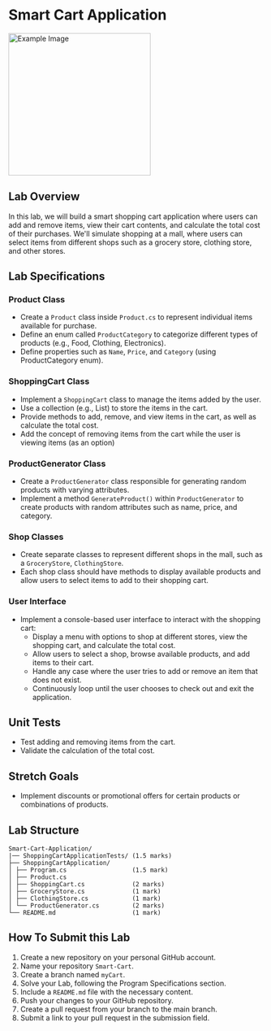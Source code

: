 # Smart Cart Application
<img src="https://ekladata.com/WZkOL_ACYSjwcV1P4T90zb1kUfk.gif
" alt="Example Image" width="280"/>

## Lab Overview
In this lab, we will build a smart shopping cart application where users can add and remove items, view their cart contents, and calculate the total cost of their purchases. We'll simulate shopping at a mall, where users can select items from different shops such as a grocery store, clothing store, and other stores.

## Lab Specifications

### Product Class
- Create a `Product` class inside `Product.cs` to represent individual items available for purchase.
- Define an enum called `ProductCategory` to categorize different types of products (e.g., Food, Clothing, Electronics).
- Define properties such as `Name`, `Price`, and `Category` (using ProductCategory enum).

### ShoppingCart Class
- Implement a `ShoppingCart` class to manage the items added by the user.
- Use a collection (e.g., List) to store the items in the cart.
- Provide methods to add, remove, and view items in the cart, as well as calculate the total cost.
- Add the concept of removing items from the cart while the user is viewing items (as an option)

### ProductGenerator Class
- Create a `ProductGenerator` class responsible for generating random products with varying attributes.
- Implement a method `GenerateProduct()` within `ProductGenerator` to create products with random attributes such as name, price, and category.

### Shop Classes
- Create separate classes to represent different shops in the mall, such as a `GroceryStore`, `ClothingStore`.
- Each shop class should have methods to display available products and allow users to select items to add to their shopping cart.

### User Interface
- Implement a console-based user interface to interact with the shopping cart:
  - Display a menu with options to shop at different stores, view the shopping cart, and calculate the total cost.
  - Allow users to select a shop, browse available products, and add items to their cart.
  - Handle any case where the user tries to add or remove an item that does not exist.
  - Continuously loop until the user chooses to check out and exit the application.

## Unit Tests
- Test adding and removing items from the cart.
- Validate the calculation of the total cost.

## Stretch Goals
- Implement discounts or promotional offers for certain products or combinations of products.


## Lab Structure
```
Smart-Cart-Application/
|── ShoppingCartApplicationTests/ (1.5 marks)
├── ShoppingCartApplication/
│ ├── Program.cs                  (1.5 mark)   
│ ├── Product.cs                  
│ ├── ShoppingCart.cs             (2 marks)
│ ├── GroceryStore.cs             (1 mark)
│ ├── ClothingStore.cs            (1 mark)
│ └── ProductGenerator.cs         (2 marks)
└── README.md                     (1 mark)
```

## How To Submit this Lab
1. Create a new repository on your personal GitHub account.
2. Name your repository `Smart-Cart`.
3. Create a branch named `myCart`.
4. Solve your Lab, following the Program Specifications section.
5. Include a `README.md` file with the necessary content.
6. Push your changes to your GitHub repository.
7. Create a pull request from your branch to the main branch.
8. Submit a link to your pull request in the submission field.